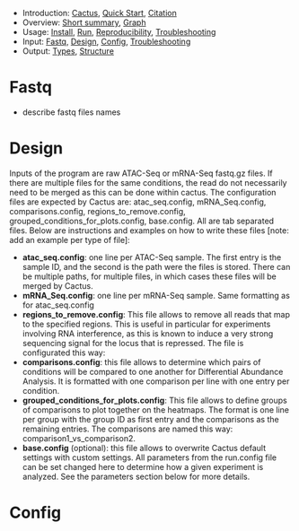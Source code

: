 
* Introduction: [Cactus](./README.md#Cactus), [Quick Start](./README.md#Quick-Start), [Citation](./README.md#Citation)
* Overview: [Short summary](./docs/overview.md#Short-Summary), [Graph](./docs/overview.md#Graph)
* Usage: [Install](./docs/usage.md#Install), [Run](./docs/usage.md#Run), [Reproducibility](./docs/usage.md#Reproducibility), [Troubleshooting](./docs/usage.md#Troubleshooting)
* Input: [Fastq](./docs/input.md#Fastq), [Design](./docs/input.md#Design), [Config](./docs/input.md#Config), [Troubleshooting](./docs/input.md#Troubleshooting)
* Output: [Types](./docs/output.md#Types), [Structure](./docs/output.md#Structure)



# Fastq

 - describe fastq files names


# Design

Inputs of the program are raw ATAC-Seq or mRNA-Seq fastq.gz files. If there are multiple files for the same conditions, the read do not necessarily need to be merged as this can be done within cactus. 
The configuration files are expected by Cactus are: atac_seq.config, mRNA_Seq.config, comparisons.config, regions_to_remove.config, grouped_conditions_for_plots.config, base.config. All are tab separated files. Below are instructions and examples on how to write these files [note: add an example per type of file]:
-	**atac_seq.config**: one line per ATAC-Seq sample. The first entry is the sample ID, and the second is the path were the files is stored. There can be multiple paths, for multiple files, in which cases these files will be merged by Cactus.
-	**mRNA_Seq.config**: one line per mRNA-Seq sample. Same formatting as for atac_seq.config
-	**regions_to_remove.config**: This file allows to remove all reads that map to the specified regions. This is useful in particular for experiments involving RNA interference, as this is known to induce a very strong sequencing signal for the locus that is repressed. The file is configurated this way:
-	**comparisons.config**: this file allows to determine which pairs of conditions will be compared to one another for Differential Abundance Analysis. It is formatted with one comparison per line with one entry per condition. 
-	**grouped_conditions_for_plots.config**: This file allows to define groups of comparisons to plot together on the heatmaps. The format is one line per group with the group ID as first entry and the comparisons as the remaining entries. The comparisons are named this way: comparison1_vs_comparison2.
-	**base.config** (optional): this file allows to overwrite Cactus default settings with custom settings. All parameters from the run.config file can be set changed here to determine how a given experiment is analyzed. See the parameters section below for more details.


# Config

